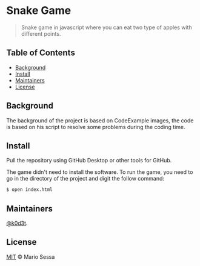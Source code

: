 # Snake Game


> Snake game in javascript where you can eat two type of apples with different points. 


## Table of Contents

- [Background](#background)
- [Install](#install)
- [Maintainers](#usage)
- [License](#license)

## Background

The background of the project is based on CodeExample images, the code is based on his script to resolve some problems during the coding time.

## Install

Pull the repository using GitHub Desktop or other tools for GitHub.

The game didn't need to install the software. To run the game, you need to go in the directory of the project and digit the follow command:

```sh
$ open index.html
```

## Maintainers

[@k0d3t](https://github.com/K0D3T).


## License

[MIT](LICENSE) © Mario Sessa

